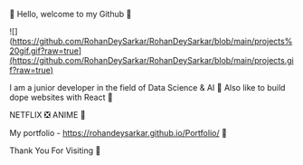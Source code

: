 👋 Hello, welcome to my Github 🦊

![](https://github.com/RohanDeySarkar/RohanDeySarkar/blob/main/projects%20gif.gif?raw=true](https://github.com/RohanDeySarkar/RohanDeySarkar/blob/main/projects.gif?raw=true)

I am a junior developer in the field of Data Science & AI 🎯
Also like to build dope websites with React 🌈

NETFLIX ❎ ANIME 💜

My portfolio - https://rohandeysarkar.github.io/Portfolio/ 🚀

Thank You For Visiting 🤩
